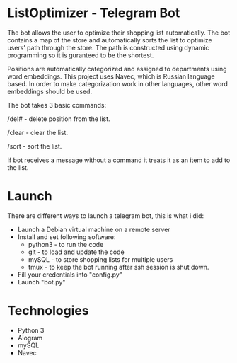 # ListOptimizer - Telegram Bot
The bot allows the user to optimize their shopping list automatically. 
The bot contains a map of the store and automatically sorts the list to optimize users’ path through the store. The path is constructed using dynamic programming so it is guranteed to be the shortest.

Positions are automatically categorized and assigned to departments using word embeddings. This project uses Navec, which is Russian language based. In order to make categorization work in other languages, other word embeddings should be used.

The bot takes 3 basic commands:

/del# - delete position from the list.

/clear - clear the list.

/sort - sort the list.

If bot receives a message without a command it treats it as an item to add to the list.

# Launch

There are different ways to launch a telegram bot, this is what i did:

- Launch a Debian virtual machine on a remote server
- Install and set following software:
  - python3 - to run the code
  - git - to load and update the code
  - mySQL - to store shopping lists for multiple users
  - tmux - to keep the bot running after ssh session is shut down.
- Fill your credentials into "config.py"
- Launch "bot.py"

  
# Technologies
- Python 3
- Aiogram
- mySQL
- Navec

